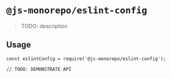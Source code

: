 # `@js-monorepo/eslint-config`

> TODO: description

## Usage

```
const eslintConfig = require('@js-monorepo/eslint-config');

// TODO: DEMONSTRATE API
```
